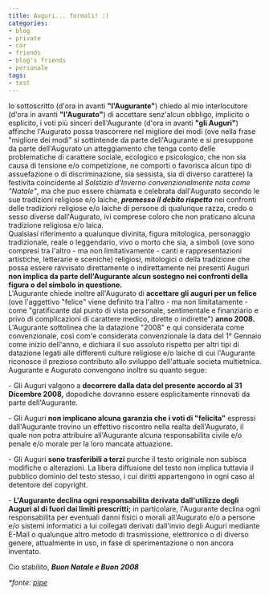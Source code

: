 ```yaml
---
title: Auguri... formali! :)
categories:
- blog
- private
- car
- friends
- blog's friends
- personale
tags:
- test
---
```

Io sottoscritto (d'ora in avanti **"l'Augurante"**) chiedo al mio
interlocutore (d'ora in avanti **"l'Augurato"**) di accettare senz'alcun
obbligo, implicito o esplicito, i voti più sinceri dell'Augurante (d'ora in
avanti **"gli Auguri"**) affinche l'Augurato possa trascorrere nel migliore
dei modi (ove nella frase "migliore dei modi" si sottintende da parte
dell'Augurante e si presuppone da parte dell'Augurato un atteggiamento che
tenga conto delle problematiche di carattere sociale, ecologico e psicologico,
che non sia causa di tensione e/o competizione, ne comporti o favorisca alcun
tipo di assuefazione o di discriminazione, sia sessista, sia di diverso
carattere) la festivita coincidente al _Solstizio d'Inverno convenzionalmente
nota come "Natale"_, ma che puo essere chiamata e celebrata dall'Augurato
secondo le sue tradizioni religiose e/o laiche, _**premesso il debito
rispetto**_ nei confronti delle tradizioni religiose e/o laiche di persone di
qualunque razza, credo o sesso diverse dall'Augurato, ivi comprese coloro che
non praticano alcuna tradizione religiosa e/o laica.  
Qualsiasi riferimento a qualunque divinita, figura mitologica, personaggio
tradizionale, reale o leggendario, vivo o morto che sia, a simboli (ove sono
compresi tra l'altro - ma non limitativamente - canti e rappresentazioni
artistiche, letterarie e sceniche) religiosi, mitologici o della tradizione
che possa essere ravvisato direttamente o indirettamente nei presenti Auguri
**non implica da parte dell'Augurante alcun sostegno nei confronti della
figura o del simbolo in questione.**  
L'Augurante chiede inoltre all'Augurato di **accettare gli auguri per un
felice** (ove l'aggettivo "felice" viene definito tra l'altro - ma non
limitatamente - come "gratificante dal punto di vista personale, sentimentale
e finanziario e privo di complicazioni di carattere medico, dirette o
indirette") **anno 2008.**  
L'Augurante sottolinea che la datazione "2008" e qui considerata come
convenzionale, così com'e considerata convenzionale la data del 1° Gennaio
come inizio dell'anno, e dichiara il suo assoluto rispetto per altri tipi di
datazione legati alle differenti culture religiose e/o laiche di cui
l'Augurante riconosce il prezioso contributo allo sviluppo dell'attuale
societa multietnica.  
Augurante e Augurato convengono inoltre su quanto segue:  

\- Gli Auguri valgono a **decorrere dalla data del presente accordo al 31
Dicembre 2008,** dopodiche dovranno essere esplicitamente rinnovati da parte
dell'Augurante.

\- Gli Auguri **non implicano alcuna garanzia che i voti di "felicita"**
espressi dall'Augurante trovino un effettivo riscontro nella realta
dell'Augurato, il quale non potra attribuire all'Augurante alcuna
responsabilita civile e/o penale e/o morale per la loro mancata attuazione.

\- Gli Auguri **sono trasferibili a terzi** purche il testo originale non
subisca modifiche o alterazioni. La libera diffusione del testo non implica
tuttavia il pubblico dominio del testo stesso, i cui diritti appartengono in
ogni caso al detentore del copyright.

\- **L'Augurante declina ogni responsabilita derivata dall'utilizzo degli
Auguri al di fuori dai limiti prescritti;** in particolare, l'Augurante
declina ogni responsabilita per eventuali danni fisici o morali all'Augurato
e/o a persone e/o sistemi informatici a lui collegati derivati dall'invio
degli Auguri mediante E-Mail o qualunque altro metodo di trasmissione,
elettronico o di diverso genere, attualmente in uso, in fase di
sperimentazione o non ancora inventato.

  
Cio stabilito, _**Buon Natale e Buon 2008**_

_*fonte: [pipe](http://www.the-dreamer.it/it/ "http://www.the-dreamer.it/it/"
)_

